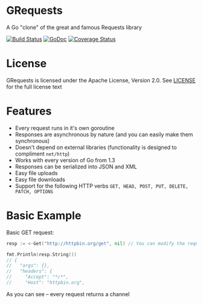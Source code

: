 # GRequests
A Go "clone" of the great and famous Requests library

[![Build Status](https://travis-ci.org/levigross/grequests.svg?branch=master)](https://travis-ci.org/levigross/grequests) [![GoDoc](https://godoc.org/github.com/levigross/grequests?status.svg)](https://godoc.org/github.com/levigross/grequests) [![Coverage Status](https://coveralls.io/repos/levigross/grequests/badge.svg)](https://coveralls.io/r/levigross/grequests)

License
======

GRequests is licensed under the Apache License, Version 2.0. See [LICENSE](LICENSE) for the full license text

Features
========

- Every request runs in it's own goroutine
- Responses are asynchronous by nature (and you can easily make them synchronous)
- Doesn't depend on external libraries (functionality is designed to compliment `net/http`)
- Works with every version of Go from 1.3
- Responses can be serialized into JSON and XML
- Easy file uploads
- Easy file downloads
- Support for the following HTTP verbs `GET, HEAD, POST, PUT, DELETE, PATCH, OPTIONS`

Basic Example
=========
Basic GET request:

```go
resp := <-Get("http://httpbin.org/get", nil) // You can modify the request by passing an optional RequestOptions struct

fmt.Println(resp.String())
// {
//   "args": {},
//   "headers": {
//     "Accept": "*/*",
//     "Host": "httpbin.org",
```

As you can see – every request returns a channel
